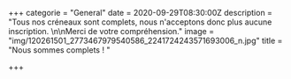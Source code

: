 +++
categorie = "General"
date = 2020-09-29T08:30:00Z
description = "Tous nos créneaux sont complets, nous n'acceptons donc plus aucune inscription. \n\nMerci de votre compréhension."
image = "img/120261501_2773467979540586_2241724243571693006_n.jpg"
title = "Nous sommes complets ! "

+++
